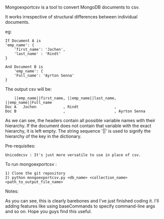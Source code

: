 Mongoexportcsv is a tool to convert MongoDB documents to csv.

It works irrespective of structural differences between individual 
documents. 

eg: 

    If Document A is
	'emp_name': {
		'first_name': 'Jochen',
		'last_name' : 'Rindt'
	}
	
    And Document B is
    	'emp_name': {
		'Full_name': 'Ayrton Senna'
	}


The output csv will be:

		||emp_name||first_name, ||emp_name||last_name, ||emp_name||Full_name
	Doc A   Jochen		      , Rindt                ,
	Doc B                     ,                      , Ayrton Senna

As we can see, the headers contain all possible variable names with 
their hierarchy. If the document does not contain that variable with the
exact hierarchy, it is left empty.
The string sequence '||' is used to signify the hierarchy of the
key in the dictionary.

Pre-requisites:

	Unicodecsv : It's just more versatile to use in place of csv.

To run mongoexportcsv : 

	1) Clone the git repository
	2) python mongoexportcsv.py <db_name> <collection_name> <path_to_output_file_name>

Notes:

As you can see, this is clearly barebones and I've just finished coding it.
I'll adding features like using baseCommands to specify command-line args
and so on.
Hope you guys find this useful.

